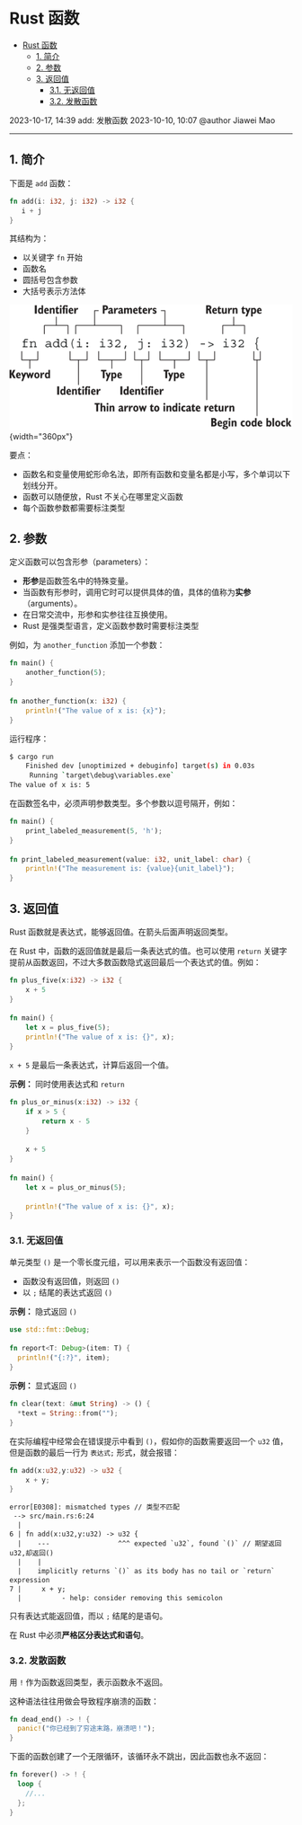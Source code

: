# Rust 函数

- [Rust 函数](#rust-函数)
  - [1. 简介](#1-简介)
  - [2. 参数](#2-参数)
  - [3. 返回值](#3-返回值)
    - [3.1. 无返回值](#31-无返回值)
    - [3.2. 发散函数](#32-发散函数)

2023-10-17, 14:39
add: 发散函数
2023-10-10, 10:07
@author Jiawei Mao
****

## 1. 简介

下面是 `add` 函数：

```rust
fn add(i: i32, j: i32) -> i32 {
   i + j
}
```

其结构为：

- 以关键字 `fn` 开始
- 函数名
- 圆括号包含参数
- 大括号表示方法体


![](images/2023-10-17-14-05-27.png){width="360px"}

要点：

- 函数名和变量使用蛇形命名法，即所有函数和变量名都是小写，多个单词以下划线分开。
- 函数可以随便放，Rust 不关心在哪里定义函数
- 每个函数参数都需要标注类型

## 2. 参数

定义函数可以包含形参（parameters）：

- **形参**是函数签名中的特殊变量。
- 当函数有形参时，调用它时可以提供具体的值，具体的值称为**实参**（arguments）。
- 在日常交流中，形参和实参往往互换使用。
- Rust 是强类型语言，定义函数参数时需要标注类型

例如，为 `another_function` 添加一个参数：

```rust
fn main() {
    another_function(5);
}

fn another_function(x: i32) {
    println!("The value of x is: {x}");
}
```

运行程序：

```sh
$ cargo run
    Finished dev [unoptimized + debuginfo] target(s) in 0.03s
     Running `target\debug\variables.exe`
The value of x is: 5
```

在函数签名中，必须声明参数类型。多个参数以逗号隔开，例如：

```rust
fn main() {
    print_labeled_measurement(5, 'h');
}

fn print_labeled_measurement(value: i32, unit_label: char) {
    println!("The measurement is: {value}{unit_label}");
}
```

## 3. 返回值

Rust 函数就是表达式，能够返回值。在箭头后面声明返回类型。

在 Rust 中，函数的返回值就是最后一条表达式的值。也可以使用 `return` 关键字提前从函数返回，不过大多数函数隐式返回最后一个表达式的值。例如：

```rust
fn plus_five(x:i32) -> i32 {
    x + 5
}

fn main() {
    let x = plus_five(5);
    println!("The value of x is: {}", x);
}
```

`x + 5` 是最后一条表达式，计算后返回一个值。

**示例：** 同时使用表达式和 `return`

```rust
fn plus_or_minus(x:i32) -> i32 {
    if x > 5 {
        return x - 5
    }

    x + 5
}

fn main() {
    let x = plus_or_minus(5);

    println!("The value of x is: {}", x);
}
```

### 3.1. 无返回值

单元类型 `()` 是一个零长度元组，可以用来表示一个函数没有返回值：

- 函数没有返回值，则返回 `()`
- 以 `;` 结尾的表达式返回 `()`

**示例：** 隐式返回 `()`

```rust
use std::fmt::Debug;

fn report<T: Debug>(item: T) {
  println!("{:?}", item);
}
```

**示例：** 显式返回 `()`

```rust
fn clear(text: &mut String) -> () {
  *text = String::from("");
}
```

在实际编程中经常会在错误提示中看到 `()`，假如你的函数需要返回一个 `u32` 值，但是函数的最后一行为 `表达式;` 形式，就会报错：

```rust
fn add(x:u32,y:u32) -> u32 {
    x + y;
}
```

```
error[E0308]: mismatched types // 类型不匹配
 --> src/main.rs:6:24
  |
6 | fn add(x:u32,y:u32) -> u32 {
  |    ---                 ^^^ expected `u32`, found `()` // 期望返回u32,却返回()
  |    |
  |    implicitly returns `()` as its body has no tail or `return` expression
7 |     x + y;
  |          - help: consider removing this semicolon
```

只有表达式能返回值，而以 `;` 结尾的是语句。

在 Rust 中必须**严格区分表达式和语句**。

### 3.2. 发散函数

用 `!` 作为函数返回类型，表示函数永不返回。

这种语法往往用做会导致程序崩溃的函数：

```rust
fn dead_end() -> ! {
  panic!("你已经到了穷途末路，崩溃吧！");
}
```

下面的函数创建了一个无限循环，该循环永不跳出，因此函数也永不返回：

```rust
fn forever() -> ! {
  loop {
    //...
  };
}
```
